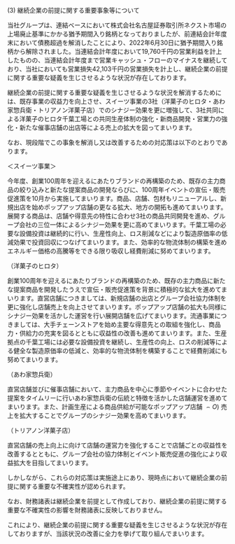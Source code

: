 (3) 継続企業の前提に関する重要事象等について

当社グループは、連結ベースにおいて株式会社名古屋証券取引所ネクスト市場の上場廃止基準にかかる猶予期間入り銘柄となっておりましたが、前連結会計年度末において債務超過を解消したことにより、2022年6月30日に猶予期間入り銘柄から解除されました。当連結会計年度において19,760千円の営業利益を計上したものの、当連結会計年度まで営業キャッシュ・フローのマイナスを継続しており、当社においても営業損失42,103千円の営業損失を計上し、継続企業の前提に関する重要な疑義を生じさせるような状況が存在しております。

継続企業の前提に関する重要な疑義を生じさせるような状況を解消するためには、既存事業の収益力を向上させ、スイーツ事業の3社（洋菓子のヒロタ・あわ家惣兵衛・トリアノン洋菓子店）でのシナジー効果を更に増強して、3社共同による洋菓子のヒロタ千葉工場との共同生産体制の強化・新商品開発・営業力の強化・新たな催事店舗の出店等による売上の拡大を図ってまいります。

なお、現段階でこの事象を解消し又は改善するための対応策は以下のとおりであります。

＜スイーツ事業＞

今年度、創業100周年を迎えるにあたりブランドの再構築のため、既存の主力商品の絞り込みと新たな提案商品の開発ならびに、100周年イベントの宣伝・販売促進策を10月から実施してまいります。商品、店舗、包材もリニューアルし、新規出店を始めポップアップ店舗の更なる拡大、地方の開拓も進めてまいります。展開する商品は、店舗や得意先の特性に合わせ3社の商品共同開発を進め、グループ会社の三位一体によるシナジー効果を更に高めてまいります。千葉工場の必要な設備投資は継続的に行い、生産性向上、ロス削減などにより製造原価率の低減効果で投資回収につなげてまいります。また、効率的な物流体制の構築を進めエネルギー価格の高騰等をできる限り吸収し経費削減に努めてまいります。

（洋菓子のヒロタ）

創業100周年を迎えるにあたりブランドの再構築のため、既存の主力商品に新たな提案商品を開発したうえで宣伝・販売促進策を背景に積極的な拡大を進めてまいります。直営店舗につきましては、新規店舗の出店とグループ会社協力体制を更に強化し店舗売上を向上させてまいります。ポップアップ店舗の拡大も同様にシナジー効果を活かした運営を行い展開店舗を広げてまいります。流通事業につきましては、大手チェーンストアを始め主要な得意先との取組を強化し、商品力・供給力の充実を図るとともに収益性の改善も進めてまいります。また、生産拠点の千葉工場には必要な設備投資を継続し、生産性の向上、ロスの削減等による健全な製造原価率の低減と、効率的な物流体制を構築することで経費削減にも努めてまいります。

（あわ家惣兵衛）

直営店舗並びに催事店舗において、主力商品を中心に季節やイベントに合わせた提案をタイムリーに行いあわ家惣兵衛の伝統と特徴を活かした店舗運営を進めてまいります。また、計画生産による商品供給が可能なポップアップ店舗 $\frown O )$ 売上を拡大することでグループのシナジー効果を高めてまいります。

（トリアノン洋菓子店）

直営店舗の売上向上に向けて店舗の運営力を強化することで店舗ごとの収益性を改善するとともに、グループ会社の協力体制とイベント販売促進の強化により収益拡大を目指してまいります。

しかしながら、これらの対応策は実施途上にあり、現時点において継続企業の前提に関する重要な不確実性が認められます。

なお、財務諸表は継続企業を前提として作成しており、継続企業の前提に関する重要な不確実性の影響を財務諸表に反映しておりません。

これにより、継続企業の前提に関する重要な疑義を生じさせるような状況が存在しておりますが、当該状況の改善に全力を挙げて取り組んでまいります。